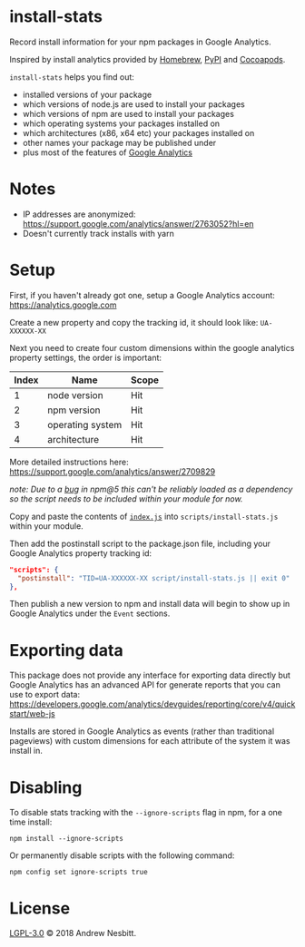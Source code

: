 # install-stats

Record install information for your npm packages in Google Analytics.

Inspired by install analytics provided by [Homebrew](https://brew.sh/analytics/), [PyPI](https://mail.python.org/pipermail/distutils-sig/2016-May/028986.html) and [Cocoapods](http://blog.cocoapods.org/Stats/).

`install-stats` helps you find out:

- installed versions of your package
- which versions of node.js are used to install your packages
- which versions of npm are used to install your packages
- which operating systems your packages installed on
- which architectures (x86, x64 etc) your packages installed on
- other names your package may be published under
- plus most of the features of [Google Analytics](https://analytics.google.com)

# Notes

- IP addresses are anonymized: https://support.google.com/analytics/answer/2763052?hl=en
- Doesn't currently track installs with yarn

# Setup

First, if you haven't already got one, setup a Google Analytics account: https://analytics.google.com

Create a new property and copy the tracking id, it should look like: `UA-XXXXXX-XX`

Next you need to create four custom dimensions within the google analytics property settings, the order is important:

| Index | Name             | Scope |
|-------|------------------|-------|
| 1     | node version     | Hit   |
| 2     | npm version      | Hit   |
| 3     | operating system | Hit   |
| 4     | architecture     | Hit   |

More detailed instructions here: https://support.google.com/analytics/answer/2709829

_note: Due to a [bug](https://github.com/npm/npm/issues/17316) in npm@5 this can't be reliably loaded as a dependency so the script needs to be included within your module for now._

Copy and paste the contents of [`index.js`](index.js) into `scripts/install-stats.js` within your module.

Then add the postinstall script to the package.json file, including your Google Analytics property tracking id:

```json
"scripts": {
  "postinstall": "TID=UA-XXXXXX-XX script/install-stats.js || exit 0"
},
```

Then publish a new version to npm and install data will begin to show up in Google Analytics under the `Event` sections.

# Exporting data

This package does not provide any interface for exporting data directly but Google Analytics has an advanced API for generate reports that you can use to export data: https://developers.google.com/analytics/devguides/reporting/core/v4/quickstart/web-js

Installs are stored in Google Analytics as events (rather than traditional pageviews) with custom dimensions for each attribute of the system it was install in.

# Disabling

To disable stats tracking with the `--ignore-scripts` flag in npm, for a one time install:

```shell
npm install --ignore-scripts
```

Or permanently disable scripts with the following command:

```shell
npm config set ignore-scripts true
```

# License

[LGPL-3.0](LICENSE) © 2018 Andrew Nesbitt.
